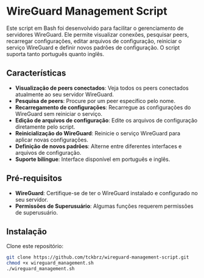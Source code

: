 # WireGuard Management Script

Este script em Bash foi desenvolvido para facilitar o gerenciamento de servidores WireGuard. Ele permite visualizar conexões, pesquisar peers, recarregar configurações, editar arquivos de configuração, reiniciar o serviço WireGuard e definir novos padrões de configuração. O script suporta tanto português quanto inglês.

## Características

- **Visualização de peers conectados**: Veja todos os peers conectados atualmente ao seu servidor WireGuard.
- **Pesquisa de peers**: Procure por um peer específico pelo nome.
- **Recarregamento de configurações**: Recarregue as configurações do WireGuard sem reiniciar o serviço.
- **Edição de arquivos de configuração**: Edite os arquivos de configuração diretamente pelo script.
- **Reinicialização do WireGuard**: Reinicie o serviço WireGuard para aplicar novas configurações.
- **Definição de novos padrões**: Alterne entre diferentes interfaces e arquivos de configuração.
- **Suporte bilíngue**: Interface disponível em português e inglês.

## Pré-requisitos

- **WireGuard**: Certifique-se de ter o WireGuard instalado e configurado no seu servidor.
- **Permissões de Superusuário**: Algumas funções requerem permissões de superusuário.

## Instalação

Clone este repositório:

```bash
git clone https://github.com/tckbrz/wireguard-management-script.git
chmod +x wireguard_management.sh
./wireguard_management.sh
